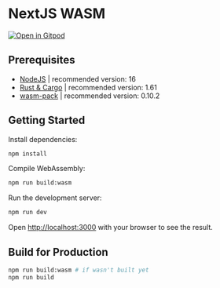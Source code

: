 # NextJS WASM

[![Open in Gitpod](https://gitpod.io/button/open-in-gitpod.svg)](https://gitpod.io/#https://github.com/satelllte/nextjs-wasm)

## Prerequisites

- [NodeJS](https://nodejs.org/) | recommended version: 16
- [Rust & Cargo](https://doc.rust-lang.org/cargo/getting-started/installation.html) | recommended version: 1.61
- [wasm-pack](https://rustwasm.github.io/wasm-pack/installer/) | recommended version: 0.10.2

## Getting Started

Install dependencies:

```bash
npm install
```

Compile WebAssembly:

```bash
npm run build:wasm
```

Run the development server:

```bash
npm run dev
```

Open [http://localhost:3000](http://localhost:3000) with your browser to see the result.

## Build for Production

```bash
npm run build:wasm # if wasn't built yet
npm run build
```
